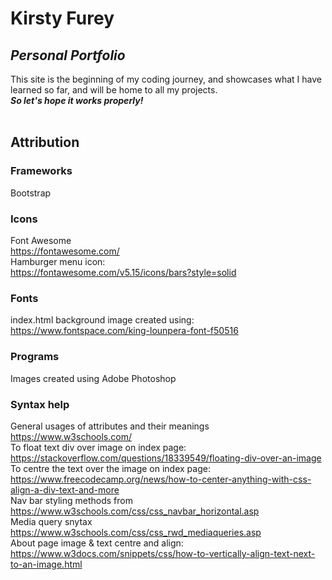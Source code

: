 # Kirsty Furey
## _Personal Portfolio_

This site is the beginning of my coding journey, and showcases what I have learned so far, and will be home to all my projects.</br>
***So let's hope it works properly!***
</br>
</br>
## Attribution ##
### Frameworks ###
Bootstrap
</br>

### Icons ###
Font Awesome</br>
https://fontawesome.com/</br>
Hamburger menu icon:</br>
https://fontawesome.com/v5.15/icons/bars?style=solid

### Fonts ###
index.html background image created using:</br>
https://www.fontspace.com/king-lounpera-font-f50516
</br>

### Programs ###
Images created using Adobe Photoshop
</br>

### Syntax help ###
General usages of attributes and their meanings
</br>
https://www.w3schools.com/
</br>
To float text div over image on index page: 
</br>
https://stackoverflow.com/questions/18339549/floating-div-over-an-image
</br>
To centre the text over the image on index page: 
</br>
https://www.freecodecamp.org/news/how-to-center-anything-with-css-align-a-div-text-and-more
</br>
Nav bar styling methods from 
</br>
https://www.w3schools.com/css/css_navbar_horizontal.asp
</br>
Media query snytax
https://www.w3schools.com/css/css_rwd_mediaqueries.asp
<br>
About page image & text centre and align:
</br>
https://www.w3docs.com/snippets/css/how-to-vertically-align-text-next-to-an-image.html
</br>
